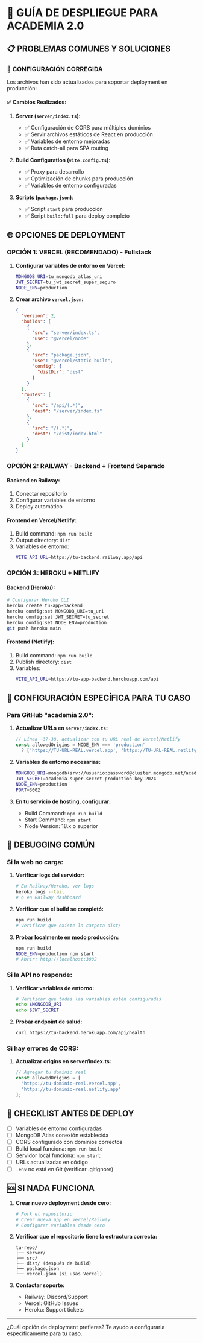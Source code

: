 # 🚀 GUÍA DE DESPLIEGUE PARA ACADEMIA 2.0

## 📋 PROBLEMAS COMUNES Y SOLUCIONES

### 🔧 **CONFIGURACIÓN CORREGIDA**

Los archivos han sido actualizados para soportar deployment en producción:

#### ✅ **Cambios Realizados:**

1. **Server (`server/index.ts`)**:
   - ✅ Configuración de CORS para múltiples dominios
   - ✅ Servir archivos estáticos de React en producción
   - ✅ Variables de entorno mejoradas
   - ✅ Ruta catch-all para SPA routing

2. **Build Configuration (`vite.config.ts`)**:
   - ✅ Proxy para desarrollo
   - ✅ Optimización de chunks para producción
   - ✅ Variables de entorno configuradas

3. **Scripts (`package.json`)**:
   - ✅ Script `start` para producción
   - ✅ Script `build:full` para deploy completo

## 🌐 OPCIONES DE DEPLOYMENT

### **OPCIÓN 1: VERCEL (RECOMENDADO) - Fullstack**

1. **Configurar variables de entorno en Vercel:**
   ```bash
   MONGODB_URI=tu_mongodb_atlas_uri
   JWT_SECRET=tu_jwt_secret_super_seguro
   NODE_ENV=production
   ```

2. **Crear archivo `vercel.json`:**
   ```json
   {
     "version": 2,
     "builds": [
       {
         "src": "server/index.ts",
         "use": "@vercel/node"
       },
       {
         "src": "package.json",
         "use": "@vercel/static-build",
         "config": {
           "distDir": "dist"
         }
       }
     ],
     "routes": [
       {
         "src": "/api/(.*)",
         "dest": "/server/index.ts"
       },
       {
         "src": "/(.*)",
         "dest": "/dist/index.html"
       }
     ]
   }
   ```

### **OPCIÓN 2: RAILWAY - Backend + Frontend Separado**

#### Backend en Railway:
1. Conectar repositorio
2. Configurar variables de entorno
3. Deploy automático

#### Frontend en Vercel/Netlify:
1. Build command: `npm run build`
2. Output directory: `dist`
3. Variables de entorno:
   ```bash
   VITE_API_URL=https://tu-backend.railway.app/api
   ```

### **OPCIÓN 3: HEROKU + NETLIFY**

#### Backend (Heroku):
```bash
# Configurar Heroku CLI
heroku create tu-app-backend
heroku config:set MONGODB_URI=tu_uri
heroku config:set JWT_SECRET=tu_secret
heroku config:set NODE_ENV=production
git push heroku main
```

#### Frontend (Netlify):
1. Build command: `npm run build`
2. Publish directory: `dist`
3. Variables:
   ```bash
   VITE_API_URL=https://tu-app-backend.herokuapp.com/api
   ```

## 🔧 CONFIGURACIÓN ESPECÍFICA PARA TU CASO

### **Para GitHub "academia 2.0":**

1. **Actualizar URLs en `server/index.ts`:**
   ```typescript
   // Línea ~37-38, actualizar con tu URL real de Vercel/Netlify
   const allowedOrigins = NODE_ENV === 'production' 
     ? ['https://TU-URL-REAL.vercel.app', 'https://TU-URL-REAL.netlify.app']
   ```

2. **Variables de entorno necesarias:**
   ```bash
   MONGODB_URI=mongodb+srv://usuario:password@cluster.mongodb.net/academia
   JWT_SECRET=academia-super-secret-production-key-2024
   NODE_ENV=production
   PORT=3002
   ```

3. **En tu servicio de hosting, configurar:**
   - Build Command: `npm run build`
   - Start Command: `npm start`
   - Node Version: 18.x o superior

## 🐛 DEBUGGING COMÚN

### **Si la web no carga:**

1. **Verificar logs del servidor:**
   ```bash
   # En Railway/Heroku, ver logs
   heroku logs --tail
   # o en Railway dashboard
   ```

2. **Verificar que el build se completó:**
   ```bash
   npm run build
   # Verificar que existe la carpeta dist/
   ```

3. **Probar localmente en modo producción:**
   ```bash
   npm run build
   NODE_ENV=production npm start
   # Abrir: http://localhost:3002
   ```

### **Si la API no responde:**

1. **Verificar variables de entorno:**
   ```bash
   # Verificar que todas las variables estén configuradas
   echo $MONGODB_URI
   echo $JWT_SECRET
   ```

2. **Probar endpoint de salud:**
   ```bash
   curl https://tu-backend.herokuapp.com/api/health
   ```

### **Si hay errores de CORS:**

1. **Actualizar origins en server/index.ts:**
   ```typescript
   // Agregar tu dominio real
   const allowedOrigins = [
     'https://tu-dominio-real.vercel.app',
     'https://tu-dominio-real.netlify.app'
   ];
   ```

## 📝 CHECKLIST ANTES DE DEPLOY

- [ ] Variables de entorno configuradas
- [ ] MongoDB Atlas conexión establecida
- [ ] CORS configurado con dominios correctos
- [ ] Build local funciona: `npm run build`
- [ ] Servidor local funciona: `npm start`
- [ ] URLs actualizadas en código
- [ ] `.env` no está en Git (verificar .gitignore)

## 🆘 SI NADA FUNCIONA

1. **Crear nuevo deployment desde cero:**
   ```bash
   # Fork el repositorio
   # Crear nueva app en Vercel/Railway
   # Configurar variables desde cero
   ```

2. **Verificar que el repositorio tiene la estructura correcta:**
   ```
   tu-repo/
   ├── server/
   ├── src/
   ├── dist/ (después de build)
   ├── package.json
   └── vercel.json (si usas Vercel)
   ```

3. **Contactar soporte:**
   - Railway: Discord/Support
   - Vercel: GitHub Issues
   - Heroku: Support tickets

---

¿Cuál opción de deployment prefieres? Te ayudo a configurarla específicamente para tu caso.